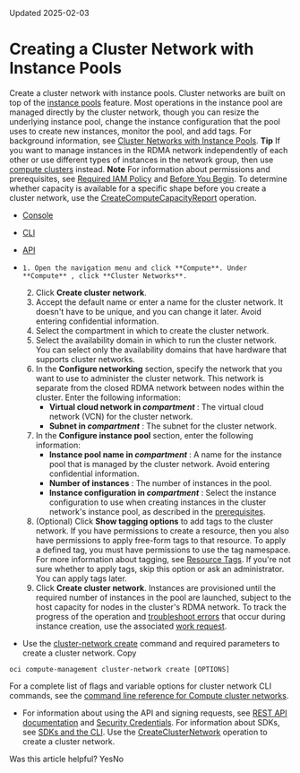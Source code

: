 Updated 2025-02-03
# Creating a Cluster Network with Instance Pools
Create a cluster network with instance pools.
Cluster networks are built on top of the [instance pools](https://docs.oracle.com/en-us/iaas/Content/Compute/Concepts/instancemanagement.htm#Instance) feature. Most operations in the instance pool are managed directly by the cluster network, though you can resize the underlying instance pool, change the instance configuration that the pool uses to create new instances, monitor the pool, and add tags. For background information, see [Cluster Networks with Instance Pools](https://docs.oracle.com/en-us/iaas/Content/Compute/Tasks/managingclusternetworks.htm#top).
**Tip** If you want to manage instances in the RDMA network independently of each other or use different types of instances in the network group, then use [compute clusters](https://docs.oracle.com/en-us/iaas/Content/Compute/Tasks/compute-clusters.htm#compute-clusters) instead.
**Note** For information about permissions and prerequisites, see [Required IAM Policy](https://docs.oracle.com/en-us/iaas/Content/Compute/Tasks/managingclusternetworks.htm#iam) and [Before You Begin](https://docs.oracle.com/en-us/iaas/Content/Compute/Tasks/managingclusternetworks.htm#prerequisites).
To determine whether capacity is available for a specific shape before you create a cluster network, use the [CreateComputeCapacityReport](https://docs.oracle.com/iaas/api/#/en/iaas/latest/ComputeCapacityReport/CreateComputeCapacityReport) operation.
  * [Console](https://docs.oracle.com/en-us/iaas/Content/Compute/Tasks/create-cluster-network.htm)
  * [CLI](https://docs.oracle.com/en-us/iaas/Content/Compute/Tasks/create-cluster-network.htm)
  * [API](https://docs.oracle.com/en-us/iaas/Content/Compute/Tasks/create-cluster-network.htm)


  *     1. Open the navigation menu and click **Compute**. Under **Compute** , click **Cluster Networks**.
    2. Click **Create cluster network**.
    3. Accept the default name or enter a name for the cluster network. It doesn't have to be unique, and you can change it later. Avoid entering confidential information.
    4. Select the compartment in which to create the cluster network.
    5. Select the availability domain in which to run the cluster network. You can select only the availability domains that have hardware that supports cluster networks.
    6. In the **Configure networking** section, specify the network that you want to use to administer the cluster network. This network is separate from the closed RDMA network between nodes within the cluster. Enter the following information:
       * **Virtual cloud network in _compartment_** : The virtual cloud network (VCN) for the cluster network.
       * **Subnet in _compartment_** : The subnet for the cluster network.
    7. In the **Configure instance pool** section, enter the following information:
       * **Instance pool name in _compartment_** : A name for the instance pool that is managed by the cluster network. Avoid entering confidential information.
       * **Number of instances** : The number of instances in the pool.
       * **Instance configuration in _compartment_** : Select the instance configuration to use when creating instances in the cluster network's instance pool, as described in the [prerequisites](https://docs.oracle.com/en-us/iaas/Content/Compute/Tasks/managingclusternetworks.htm#prerequisites).
    8. (Optional) Click **Show tagging options** to add tags to the cluster network.
If you have permissions to create a resource, then you also have permissions to apply free-form tags to that resource. To apply a defined tag, you must have permissions to use the tag namespace. For more information about tagging, see [Resource Tags](https://docs.oracle.com/iaas/Content/General/Concepts/resourcetags.htm). If you're not sure whether to apply tags, skip this option or ask an administrator. You can apply tags later.
    9. Click **Create cluster network**.
Instances are provisioned until the required number of instances in the pool are launched, subject to the host capacity for nodes in the cluster's RDMA network.
To track the progress of the operation and [troubleshoot errors](https://docs.oracle.com/en-us/iaas/Content/Compute/Tasks/instances-monitoring-work-requests.htm#work-requests "Work requests help you monitor long-running operations such as database backups or the provisioning of compute instances.") that occur during instance creation, use the associated [work request](https://docs.oracle.com/iaas/Content/General/Concepts/workrequestoverview.htm#viewingwr).
  * Use the [cluster-network create](https://docs.oracle.com/iaas/tools/oci-cli/latest/oci_cli_docs/cmdref/compute-management/cluster-network/create.html) command and required parameters to create a cluster network.
Copy
```
oci compute-management cluster-network create [OPTIONS]
```

For a complete list of flags and variable options for cluster network CLI commands, see the [command line reference for Compute cluster networks](https://docs.oracle.com/iaas/tools/oci-cli/latest/oci_cli_docs/cmdref/compute-management/cluster-network.html).
  * For information about using the API and signing requests, see [REST API documentation](https://docs.oracle.com/iaas/Content/API/Concepts/usingapi.htm) and [Security Credentials](https://docs.oracle.com/iaas/Content/General/Concepts/credentials.htm). For information about SDKs, see [SDKs and the CLI](https://docs.oracle.com/iaas/Content/API/Concepts/sdks.htm).
Use the [CreateClusterNetwork](https://docs.oracle.com/iaas/api/#/en/iaas/latest/ClusterNetwork/CreateClusterNetwork) operation to create a cluster network.


Was this article helpful?
YesNo

